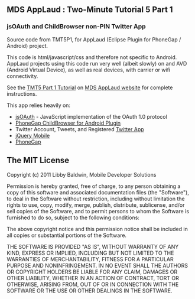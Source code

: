 ## MDS AppLaud : Two-Minute Tutorial 5 Part 1 

### jsOAuth and ChildBrowser non-PIN Twitter App

Source code from TMT5P1, for AppLaud (Eclipse Plugin for PhoneGap / Android) project.

This code is html/javascript/css and therefore not specific to Android. AppLaud projects using this code run very well (albeit slowly) on and AVD (Android Virtual Device), as well as real devices, with carrier or wifi connectivity.

See the [TMT5 Part 1 Tutorial](http://www.mobiledevelopersolutions.com/home/start/twominutetutorials/tmt5p1) on [MDS AppLaud website](http://www.mobiledevelopersolutions.com/) for complete instructions.

This app relies heavily on:

* [jsOAuth](https://github.com/bytespider/jsOAuth) - JavaScript implementation of the OAuth 1.0 protocol
* [PhoneGap ChildBrowser for Android Plugin](https://github.com/phonegap/phonegap-plugins/tree/master/Android/ChildBrowser)
* Twitter Account, Tweets, and Registered [Twitter App](https://dev.twitter.com/)
* [jQuery Mobile](http://jquerymobile.com)
* [PhoneGap](phonegap.com)

## The MIT License

Copyright (c) 2011 Libby Baldwin, Mobile Developer Solutions 

Permission is hereby granted, free of charge, to any person obtaining a copy of this software and associated documentation files (the "Software"), to deal in the Software without restriction, including without limitation the rights to use, copy, modify, merge, publish, distribute, sublicense, and/or sell copies of the Software, and to permit persons to whom the Software is furnished to do so, subject to the following conditions:

The above copyright notice and this permission notice shall be included in all copies or substantial portions of the Software.

THE SOFTWARE IS PROVIDED "AS IS", WITHOUT WARRANTY OF ANY KIND, EXPRESS OR IMPLIED, INCLUDING BUT NOT LIMITED TO THE WARRANTIES OF MERCHANTABILITY, FITNESS FOR A PARTICULAR PURPOSE AND NONINFRINGEMENT. IN NO EVENT SHALL THE AUTHORS OR COPYRIGHT HOLDERS BE LIABLE FOR ANY CLAIM, DAMAGES OR OTHER LIABILITY, WHETHER IN AN ACTION OF CONTRACT, TORT OR OTHERWISE, ARISING FROM, OUT OF OR IN CONNECTION WITH THE SOFTWARE OR THE USE OR OTHER DEALINGS IN THE SOFTWARE.
